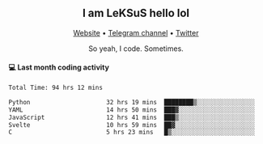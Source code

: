 <h2 align="center">I am LeKSuS hello lol</h2>
<div align="center">
  <a href="https://leksus.net">Website</a> •
  <a href="https://t.me/leksus_was_here">Telegram channel</a> •
  <a href="https://twitter.com/___LeKSuS___">Twitter</a>
</div>
<p align="center">So yeah, I code. Sometimes.</p>

#### :computer: Last month coding activity
<!--START_SECTION:waka-->

```txt
Total Time: 94 hrs 12 mins

Python                     32 hrs 19 mins  ████████▒░░░░░░░░░░░░░░░░   33.06 %
YAML                       14 hrs 50 mins  ███▓░░░░░░░░░░░░░░░░░░░░░   15.18 %
JavaScript                 12 hrs 41 mins  ███▒░░░░░░░░░░░░░░░░░░░░░   12.97 %
Svelte                     10 hrs 59 mins  ██▓░░░░░░░░░░░░░░░░░░░░░░   11.25 %
C                          5 hrs 23 mins   █▒░░░░░░░░░░░░░░░░░░░░░░░   05.51 %
```

<!--END_SECTION:waka-->

<!-- flag{4_l0t_0f_1nter35t1ng_th1ng5_4r3_1n_publ1c_d0m41n} -->
